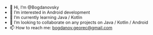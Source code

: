 - 👋 Hi, I’m @Bogdanovsky
- 👀 I’m interested in Android development
- 🌱 I’m currently learning Java / Kotlin
- 💞️ I’m looking to collaborate on any projects on Java / Kotlin / Android
- 📫 How to reach me: bogdanov.georec@gmail.com

<!---
Bogdanovsky/Bogdanovsky is a ✨ special ✨ repository because its `README.md` (this file) appears on your GitHub profile.
You can click the Preview link to take a look at your changes.
--->
